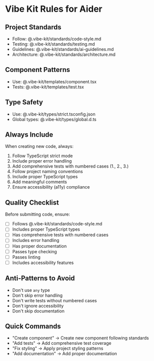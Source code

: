 # Vibe Kit Rules for Aider

## Project Standards
- Follow: @.vibe-kit/standards/code-style.md
- Testing: @.vibe-kit/standards/testing.md
- Guidelines: @.vibe-kit/standards/ai-guidelines.md
- Architecture: @.vibe-kit/standards/architecture.md

## Component Patterns
- Use: @.vibe-kit/templates/component.tsx
- Tests: @.vibe-kit/templates/test.tsx

## Type Safety
- Use: @.vibe-kit/types/strict.tsconfig.json
- Global types: @.vibe-kit/types/global.d.ts

## Always Include
When creating new code, always:
1. Follow TypeScript strict mode
2. Include proper error handling
3. Add comprehensive tests with numbered cases (1., 2., 3.)
4. Follow project naming conventions
5. Include proper TypeScript types
6. Add meaningful comments
7. Ensure accessibility (a11y) compliance

## Quality Checklist
Before submitting code, ensure:
- [ ] Follows @.vibe-kit/standards/code-style.md
- [ ] Includes proper TypeScript types
- [ ] Has comprehensive tests with numbered cases
- [ ] Includes error handling
- [ ] Has proper documentation
- [ ] Passes type checking
- [ ] Passes linting
- [ ] Includes accessibility features

## Anti-Patterns to Avoid
- Don't use `any` type
- Don't skip error handling
- Don't write tests without numbered cases
- Don't ignore accessibility
- Don't skip documentation

## Quick Commands
- "Create component" → Create new component following standards
- "Add tests" → Add comprehensive test coverage
- "Fix styling" → Apply project styling patterns
- "Add documentation" → Add proper documentation
